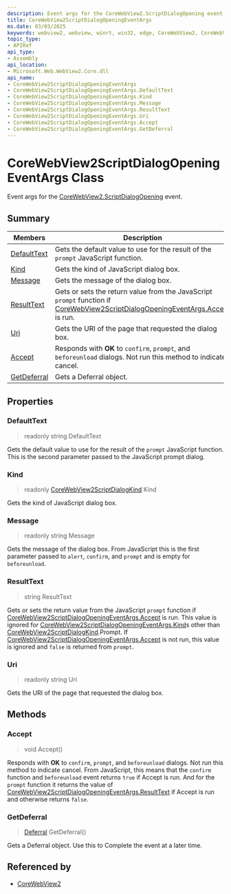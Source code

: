 ```yaml
---
description: Event args for the CoreWebView2.ScriptDialogOpening event.
title: CoreWebView2ScriptDialogOpeningEventArgs
ms.date: 03/03/2025
keywords: webview2, webview, winrt, win32, edge, CoreWebView2, CoreWebView2Controller, browser control, edge html, CoreWebView2ScriptDialogOpeningEventArgs
topic_type:
- APIRef
api_type:
- Assembly
api_location:
- Microsoft.Web.WebView2.Core.dll
api_name:
- CoreWebView2ScriptDialogOpeningEventArgs
- CoreWebView2ScriptDialogOpeningEventArgs.DefaultText
- CoreWebView2ScriptDialogOpeningEventArgs.Kind
- CoreWebView2ScriptDialogOpeningEventArgs.Message
- CoreWebView2ScriptDialogOpeningEventArgs.ResultText
- CoreWebView2ScriptDialogOpeningEventArgs.Uri
- CoreWebView2ScriptDialogOpeningEventArgs.Accept
- CoreWebView2ScriptDialogOpeningEventArgs.GetDeferral
---
```


# CoreWebView2ScriptDialogOpeningEventArgs Class



Event args for the [CoreWebView2.ScriptDialogOpening](corewebview2.md#scriptdialogopening) event.

## Summary

Members|Description
--|--
[DefaultText](#defaulttext) | Gets the default value to use for the result of the `prompt` JavaScript function.
[Kind](#kind) | Gets the kind of JavaScript dialog box.
[Message](#message) | Gets the message of the dialog box.
[ResultText](#resulttext) | Gets or sets the return value from the JavaScript `prompt` function if [CoreWebView2ScriptDialogOpeningEventArgs.Accept](corewebview2scriptdialogopeningeventargs.md#accept) is run.
[Uri](#uri) | Gets the URI of the page that requested the dialog box.
[Accept](#accept) | Responds with **OK** to `confirm`, `prompt`, and `beforeunload` dialogs. Not run this method to indicate cancel.
[GetDeferral](#getdeferral) | Gets a Deferral object.

## Properties

### DefaultText

> readonly  string DefaultText

Gets the default value to use for the result of the `prompt` JavaScript function.
This is the second parameter passed to the JavaScript prompt dialog.

### Kind

> readonly  [CoreWebView2ScriptDialogKind](corewebview2scriptdialogkind.md) Kind

Gets the kind of JavaScript dialog box.

### Message

> readonly  string Message

Gets the message of the dialog box.
From JavaScript this is the first parameter passed to `alert`, `confirm`, and `prompt` and is empty for `beforeunload`.

### ResultText

>  string ResultText

Gets or sets the return value from the JavaScript `prompt` function if [CoreWebView2ScriptDialogOpeningEventArgs.Accept](corewebview2scriptdialogopeningeventargs.md#accept) is run.
This value is ignored for [CoreWebView2ScriptDialogOpeningEventArgs.Kind](corewebview2scriptdialogopeningeventargs.md#kind)s other than [CoreWebView2ScriptDialogKind](corewebview2scriptdialogkind.md).Prompt. If [CoreWebView2ScriptDialogOpeningEventArgs.Accept](corewebview2scriptdialogopeningeventargs.md#accept) is not run, this value is ignored and `false` is returned from `prompt`.

### Uri

> readonly  string Uri

Gets the URI of the page that requested the dialog box.



## Methods

### Accept

> void Accept()

Responds with **OK** to `confirm`, `prompt`, and `beforeunload` dialogs. Not run this method to indicate cancel.
From JavaScript, this means that the `confirm` function and `beforeunload` event returns `true` if Accept is run. And for the `prompt` function it returns the value of [CoreWebView2ScriptDialogOpeningEventArgs.ResultText](corewebview2scriptdialogopeningeventargs.md#resulttext) if Accept is run and otherwise returns `false`.



### GetDeferral

> [Deferral](/uwp/api/Windows.Foundation.Deferral) GetDeferral()

Gets a Deferral object.
Use this to Complete the event at a later time.






## Referenced by

- [CoreWebView2](corewebview2.md)
